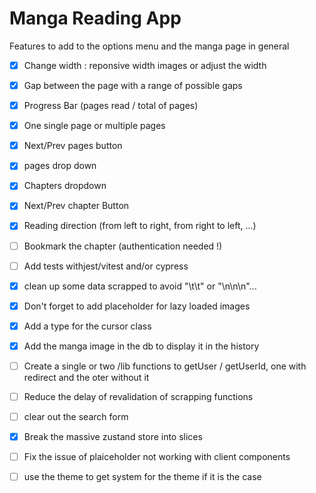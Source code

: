 # Manga Reading App 

  Features to add to the options menu and the manga page in general
  - [x] Change width : reponsive width images or adjust the width
  - [x] Gap between the page with a range of possible gaps
  - [x] Progress Bar (pages read / total of pages)
  - [x] One single page or multiple pages
  - [x] Next/Prev pages button
  - [x] pages drop down
  - [x] Chapters dropdown
  - [x] Next/Prev chapter Button
  - [x] Reading direction (from left to right, from right to left, ...)
  - [ ] Bookmark the chapter (authentication needed !)
  - [ ] Add tests withjest/vitest and/or cypress
  - [x] clean up some data scrapped to avoid "\t\t" or "\n\n\n"...
  - [x] Don't forget to add placeholder for lazy loaded images
  - [x] Add a type for the cursor class
  - [x] Add the manga image in the db to display it in the history
  - [ ] Create a single or two /lib functions to getUser / getUserId, one with redirect and the oter without it
  - [ ] Reduce the delay of revalidation of scrapping functions
  - [ ] clear out the search form
  - [x] Break the massive zustand store into slices
  - [ ] Fix the issue of plaiceholder not working with client components
  - [ ] use the theme to get system for the theme if it is the case

